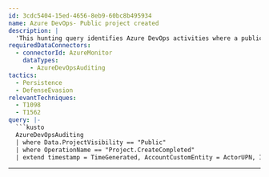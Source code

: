 ```yaml
---
id: 3cdc5404-15ed-4656-8eb9-60bc8b495934
name: Azure DevOps- Public project created
description: |
  'This hunting query identifies Azure DevOps activities where a public project is created'
requiredDataConnectors:
  - connectorId: AzureMonitor
    dataTypes:
      - AzureDevOpsAuditing
tactics:
  - Persistence
  - DefenseEvasion
relevantTechniques:
  - T1098
  - T1562
query: |-
  ```kusto
  AzureDevOpsAuditing
  | where Data.ProjectVisibility == "Public"
  | where OperationName == "Project.CreateCompleted"
  | extend timestamp = TimeGenerated, AccountCustomEntity = ActorUPN, IPCustomEntity = IpAddress
  ```
---
```



